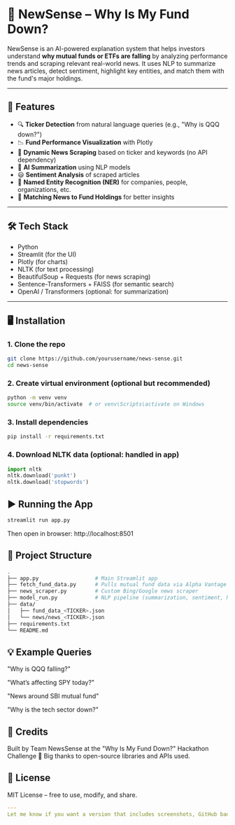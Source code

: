 # 🧠 NewSense – Why Is My Fund Down?

NewSense is an AI-powered explanation system that helps investors understand **why mutual funds or ETFs are falling** by analyzing performance trends and scraping relevant real-world news. It uses NLP to summarize news articles, detect sentiment, highlight key entities, and match them with the fund's major holdings.

---

## 🚀 Features

- 🔍 **Ticker Detection** from natural language queries (e.g., "Why is QQQ down?")
- 📉 **Fund Performance Visualization** with Plotly
- 📰 **Dynamic News Scraping** based on ticker and keywords (no API dependency)
- 🧠 **AI Summarization** using NLP models
- 😃 **Sentiment Analysis** of scraped articles
- 🔎 **Named Entity Recognition (NER)** for companies, people, organizations, etc.
- 🎯 **Matching News to Fund Holdings** for better insights

---

## 🛠️ Tech Stack

- Python
- Streamlit (for the UI)
- Plotly (for charts)
- NLTK (for text processing)
- BeautifulSoup + Requests (for news scraping)
- Sentence-Transformers + FAISS (for semantic search)
- OpenAI / Transformers (optional: for summarization)

---

## 🖥️ Installation

### 1. Clone the repo

```bash
git clone https://github.com/yourusername/news-sense.git
cd news-sense
```

### 2. Create virtual environment (optional but recommended)

```bash
python -m venv venv
source venv/bin/activate  # or venv\Scripts\activate on Windows
```

### 3. Install dependencies

```bash
pip install -r requirements.txt
```

### 4. Download NLTK data (optional: handled in app)

```python
import nltk
nltk.download('punkt')
nltk.download('stopwords')
```

## ▶️ Running the App

```bash
streamlit run app.py
```
Then open in browser: http://localhost:8501

## 📁 Project Structure

```bash
.
├── app.py                  # Main Streamlit app
├── fetch_fund_data.py      # Pulls mutual fund data via Alpha Vantage API
├── news_scraper.py         # Custom Bing/Google news scraper
├── model_run.py            # NLP pipeline (summarization, sentiment, NER)
├── data/
│   ├── fund_data_<TICKER>.json
│   └── news/news_<TICKER>.json
├── requirements.txt
└── README.md
```

## 💡 Example Queries

"Why is QQQ falling?"

"What’s affecting SPY today?"

"News around SBI mutual fund"

"Why is the tech sector down?"

## 🙌 Credits

Built by Team NewsSense at the "Why Is My Fund Down?" Hackathon Challenge 🧠
Big thanks to open-source libraries and APIs used.

## 📄 License

MIT License – free to use, modify, and share.

```yaml
---
Let me know if you want a version that includes screenshots, GitHub badges, or OpenAI API setup instructions.
```
